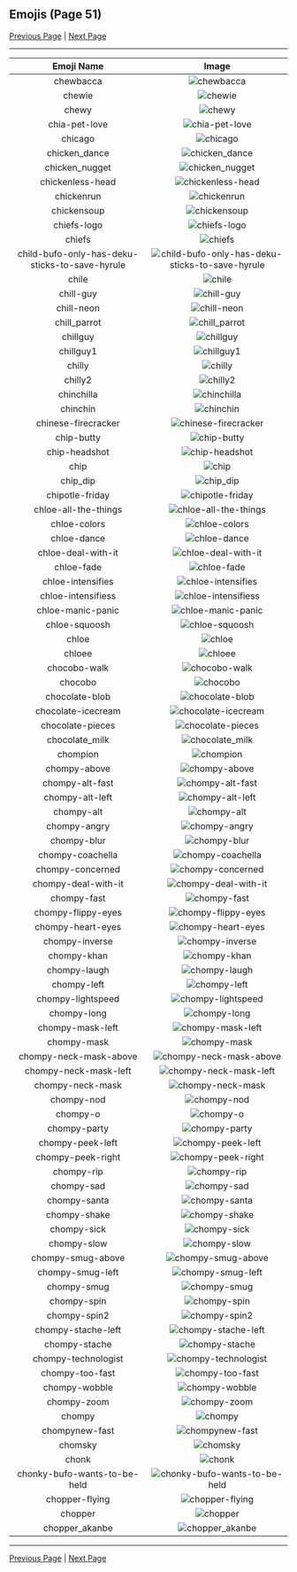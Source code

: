 
## Emojis (Page 51)

[Previous Page](/docs/hc/page-c-0050.md)
  | [Next Page](/docs/hc/page-c-0052.md)

<hr />

|Emoji Name|Image|
| :-: | :-: |
|chewbacca| ![chewbacca](/emojis/hc/chewbacca.png)|
|chewie| ![chewie](/emojis/hc/chewie.png)|
|chewy| ![chewy](/emojis/hc/chewy.png)|
|chia-pet-love| ![chia-pet-love](/emojis/hc/chia-pet-love.png)|
|chicago| ![chicago](/emojis/hc/chicago.png)|
|chicken_dance| ![chicken_dance](/emojis/hc/chicken_dance.gif)|
|chicken_nugget| ![chicken_nugget](/emojis/hc/chicken_nugget.png)|
|chickenless-head| ![chickenless-head](/emojis/hc/chickenless-head.png)|
|chickenrun| ![chickenrun](/emojis/hc/chickenrun.png)|
|chickensoup| ![chickensoup](/emojis/hc/chickensoup.jpg)|
|chiefs-logo| ![chiefs-logo](/emojis/hc/chiefs-logo.jpg)|
|chiefs| ![chiefs](/emojis/hc/chiefs.jpg)|
|child-bufo-only-has-deku-sticks-to-save-hyrule| ![child-bufo-only-has-deku-sticks-to-save-hyrule](/emojis/hc/child-bufo-only-has-deku-sticks-to-save-hyrule.png)|
|chile| ![chile](/emojis/hc/chile.png)|
|chill-guy| ![chill-guy](/emojis/hc/chill-guy.png)|
|chill-neon| ![chill-neon](/emojis/hc/chill-neon.gif)|
|chill_parrot| ![chill_parrot](/emojis/hc/chill_parrot.gif)|
|chillguy| ![chillguy](/emojis/hc/chillguy.png)|
|chillguy1| ![chillguy1](/emojis/hc/chillguy1.png)|
|chilly| ![chilly](/emojis/hc/chilly.gif)|
|chilly2| ![chilly2](/emojis/hc/chilly2.gif)|
|chinchilla| ![chinchilla](/emojis/hc/chinchilla.png)|
|chinchin| ![chinchin](/emojis/hc/chinchin.png)|
|chinese-firecracker| ![chinese-firecracker](/emojis/hc/chinese-firecracker.jpg)|
|chip-butty| ![chip-butty](/emojis/hc/chip-butty.png)|
|chip-headshot| ![chip-headshot](/emojis/hc/chip-headshot.jpg)|
|chip| ![chip](/emojis/hc/chip.jpg)|
|chip_dip| ![chip_dip](/emojis/hc/chip_dip.gif)|
|chipotle-friday| ![chipotle-friday](/emojis/hc/chipotle-friday.png)|
|chloe-all-the-things| ![chloe-all-the-things](/emojis/hc/chloe-all-the-things.gif)|
|chloe-colors| ![chloe-colors](/emojis/hc/chloe-colors.gif)|
|chloe-dance| ![chloe-dance](/emojis/hc/chloe-dance.gif)|
|chloe-deal-with-it| ![chloe-deal-with-it](/emojis/hc/chloe-deal-with-it.gif)|
|chloe-fade| ![chloe-fade](/emojis/hc/chloe-fade.gif)|
|chloe-intensifies| ![chloe-intensifies](/emojis/hc/chloe-intensifies.gif)|
|chloe-intensifiess| ![chloe-intensifiess](/emojis/hc/chloe-intensifiess.gif)|
|chloe-manic-panic| ![chloe-manic-panic](/emojis/hc/chloe-manic-panic.gif)|
|chloe-squoosh| ![chloe-squoosh](/emojis/hc/chloe-squoosh.gif)|
|chloe| ![chloe](/emojis/hc/chloe.gif)|
|chloee| ![chloee](/emojis/hc/chloee.jpg)|
|chocobo-walk| ![chocobo-walk](/emojis/hc/chocobo-walk.gif)|
|chocobo| ![chocobo](/emojis/hc/chocobo.png)|
|chocolate-blob| ![chocolate-blob](/emojis/hc/chocolate-blob.png)|
|chocolate-icecream| ![chocolate-icecream](/emojis/hc/chocolate-icecream.png)|
|chocolate-pieces| ![chocolate-pieces](/emojis/hc/chocolate-pieces.png)|
|chocolate_milk| ![chocolate_milk](/emojis/hc/chocolate_milk.png)|
|chompion| ![chompion](/emojis/hc/chompion.gif)|
|chompy-above| ![chompy-above](/emojis/hc/chompy-above.gif)|
|chompy-alt-fast| ![chompy-alt-fast](/emojis/hc/chompy-alt-fast.gif)|
|chompy-alt-left| ![chompy-alt-left](/emojis/hc/chompy-alt-left.gif)|
|chompy-alt| ![chompy-alt](/emojis/hc/chompy-alt.gif)|
|chompy-angry| ![chompy-angry](/emojis/hc/chompy-angry.gif)|
|chompy-blur| ![chompy-blur](/emojis/hc/chompy-blur.gif)|
|chompy-coachella| ![chompy-coachella](/emojis/hc/chompy-coachella.gif)|
|chompy-concerned| ![chompy-concerned](/emojis/hc/chompy-concerned.gif)|
|chompy-deal-with-it| ![chompy-deal-with-it](/emojis/hc/chompy-deal-with-it.gif)|
|chompy-fast| ![chompy-fast](/emojis/hc/chompy-fast.gif)|
|chompy-flippy-eyes| ![chompy-flippy-eyes](/emojis/hc/chompy-flippy-eyes.gif)|
|chompy-heart-eyes| ![chompy-heart-eyes](/emojis/hc/chompy-heart-eyes.gif)|
|chompy-inverse| ![chompy-inverse](/emojis/hc/chompy-inverse.gif)|
|chompy-khan| ![chompy-khan](/emojis/hc/chompy-khan.gif)|
|chompy-laugh| ![chompy-laugh](/emojis/hc/chompy-laugh.gif)|
|chompy-left| ![chompy-left](/emojis/hc/chompy-left.gif)|
|chompy-lightspeed| ![chompy-lightspeed](/emojis/hc/chompy-lightspeed.gif)|
|chompy-long| ![chompy-long](/emojis/hc/chompy-long.gif)|
|chompy-mask-left| ![chompy-mask-left](/emojis/hc/chompy-mask-left.gif)|
|chompy-mask| ![chompy-mask](/emojis/hc/chompy-mask.gif)|
|chompy-neck-mask-above| ![chompy-neck-mask-above](/emojis/hc/chompy-neck-mask-above.gif)|
|chompy-neck-mask-left| ![chompy-neck-mask-left](/emojis/hc/chompy-neck-mask-left.gif)|
|chompy-neck-mask| ![chompy-neck-mask](/emojis/hc/chompy-neck-mask.gif)|
|chompy-nod| ![chompy-nod](/emojis/hc/chompy-nod.gif)|
|chompy-o| ![chompy-o](/emojis/hc/chompy-o.gif)|
|chompy-party| ![chompy-party](/emojis/hc/chompy-party.gif)|
|chompy-peek-left| ![chompy-peek-left](/emojis/hc/chompy-peek-left.gif)|
|chompy-peek-right| ![chompy-peek-right](/emojis/hc/chompy-peek-right.gif)|
|chompy-rip| ![chompy-rip](/emojis/hc/chompy-rip.gif)|
|chompy-sad| ![chompy-sad](/emojis/hc/chompy-sad.png)|
|chompy-santa| ![chompy-santa](/emojis/hc/chompy-santa.gif)|
|chompy-shake| ![chompy-shake](/emojis/hc/chompy-shake.gif)|
|chompy-sick| ![chompy-sick](/emojis/hc/chompy-sick.gif)|
|chompy-slow| ![chompy-slow](/emojis/hc/chompy-slow.gif)|
|chompy-smug-above| ![chompy-smug-above](/emojis/hc/chompy-smug-above.gif)|
|chompy-smug-left| ![chompy-smug-left](/emojis/hc/chompy-smug-left.gif)|
|chompy-smug| ![chompy-smug](/emojis/hc/chompy-smug.gif)|
|chompy-spin| ![chompy-spin](/emojis/hc/chompy-spin.gif)|
|chompy-spin2| ![chompy-spin2](/emojis/hc/chompy-spin2.gif)|
|chompy-stache-left| ![chompy-stache-left](/emojis/hc/chompy-stache-left.gif)|
|chompy-stache| ![chompy-stache](/emojis/hc/chompy-stache.gif)|
|chompy-technologist| ![chompy-technologist](/emojis/hc/chompy-technologist.gif)|
|chompy-too-fast| ![chompy-too-fast](/emojis/hc/chompy-too-fast.gif)|
|chompy-wobble| ![chompy-wobble](/emojis/hc/chompy-wobble.gif)|
|chompy-zoom| ![chompy-zoom](/emojis/hc/chompy-zoom.gif)|
|chompy| ![chompy](/emojis/hc/chompy.gif)|
|chompynew-fast| ![chompynew-fast](/emojis/hc/chompynew-fast.gif)|
|chomsky| ![chomsky](/emojis/hc/chomsky.png)|
|chonk| ![chonk](/emojis/hc/chonk.png)|
|chonky-bufo-wants-to-be-held| ![chonky-bufo-wants-to-be-held](/emojis/hc/chonky-bufo-wants-to-be-held.png)|
|chopper-flying| ![chopper-flying](/emojis/hc/chopper-flying.png)|
|chopper| ![chopper](/emojis/hc/chopper.png)|
|chopper_akanbe| ![chopper_akanbe](/emojis/hc/chopper_akanbe.jpg)|

<hr/>

[Previous Page](/docs/hc/page-c-0050.md)
  | [Next Page](/docs/hc/page-c-0052.md)